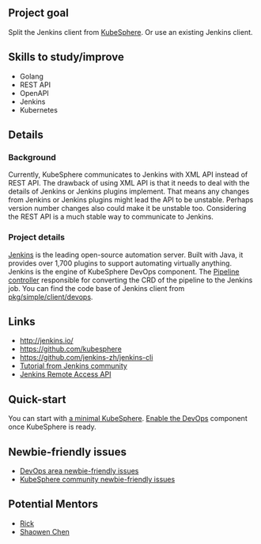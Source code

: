 ## Project goal

Split the Jenkins client from [KubeSphere](https://github.com/kubesphere/kubesphere/). Or use an existing Jenkins client.

## Skills to study/improve

* Golang
* REST API
* OpenAPI
* Jenkins
* Kubernetes

## Details

### Background

Currently, KubeSphere communicates to Jenkins with XML API instead of REST API. The drawback of using XML API is that it needs to deal with the details of Jenkins or Jenkins plugins implement. That means any changes from Jenkins or Jenkins plugins might lead the API to be unstable. Perhaps version number changes also could make it be unstable too. Considering the REST API is a much stable way to communicate to Jenkins. 

### Project details

[Jenkins](https://github.com/jenkinsci/jenkins) is the leading open-source automation server. Built with Java, it provides over 1,700 plugins to support automating virtually anything. Jenkins is the engine of KubeSphere DevOps component. The [Pipeline controller](https://github.com/kubesphere/kubesphere/blob/master/pkg/controller/pipeline/pipeline_controller.go) responsible for converting the CRD of the pipeline to the Jenkins job.
You can find the code base of Jenkins client from [pkg/simple/client/devops](https://github.com/kubesphere/kubesphere/tree/master/pkg/simple/client/devops).

## Links

* http://jenkins.io/
* https://github.com/kubesphere
* https://github.com/jenkins-zh/jenkins-cli
* [Tutorial from Jenkins community](https://www.jenkins.io/doc/tutorials/)
* [Jenkins Remote Access API](https://www.jenkins.io/doc/book/using/remote-access-api/)

## Quick-start

You can start with [a minimal KubeSphere](https://kubesphere.io/docs/quick-start/minimal-kubesphere-on-k8s/). [Enable the DevOps](https://kubesphere.io/docs/pluggable-components/devops/) component once KubeSphere is ready.

## Newbie-friendly issues

* [DevOps area newbie-friendly issues](https://github.com/search?q=user%3Akubesphere+label%3A%22good+first+issue%22+label%3A%22area%2Fdevops%22+state%3Aopen&type=Issues&ref=advsearch&l=&l=)
* [KubeSphere community newbie-friendly issues](https://github.com/search?q=user%3Akubesphere+label%3A%22good+first+issue%22+state%3Aopen&type=Issues&ref=advsearch&l=&l=)

## Potential Mentors

* [Rick](https://github.com/LinuxSuRen/)
* [Shaowen Chen](https://github.com/shaowenchen/)
